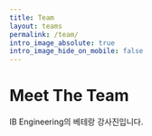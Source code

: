 ```yaml
---
title: Team
layout: teams
permalink: /team/
intro_image_absolute: true
intro_image_hide_on_mobile: false
---
```


# Meet The Team

IB Engineering의 베테랑 강사진입니다.
